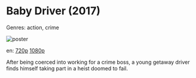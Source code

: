 # Baby Driver (2017)

Genres: action, crime

![poster](http://image.tmdb.org/t/p/w500/dN9LbVNNZFITwfaRjl4tmwGWkRg.jpg)

en:
  [720p](magnet:?xt=urn:btih:A89A0E14FD42615E4CEC382A4225A7A7C5622BE2&tr=udp://glotorrents.pw:6969/announce&tr=udp://tracker.opentrackr.org:1337/announce&tr=udp://torrent.gresille.org:80/announce&tr=udp://tracker.openbittorrent.com:80&tr=udp://tracker.coppersurfer.tk:6969&tr=udp://tracker.leechers-paradise.org:6969&tr=udp://p4p.arenabg.ch:1337&tr=udp://tracker.internetwarriors.net:1337)
  [1080p](magnet:?xt=urn:btih:3676634E0B750299F5CF31E52B2AD035DF641ACE&tr=udp://glotorrents.pw:6969/announce&tr=udp://tracker.opentrackr.org:1337/announce&tr=udp://torrent.gresille.org:80/announce&tr=udp://tracker.openbittorrent.com:80&tr=udp://tracker.coppersurfer.tk:6969&tr=udp://tracker.leechers-paradise.org:6969&tr=udp://p4p.arenabg.ch:1337&tr=udp://tracker.internetwarriors.net:1337)
  


After being coerced into working for a crime boss, a young getaway driver finds himself taking part in a heist doomed to fail.